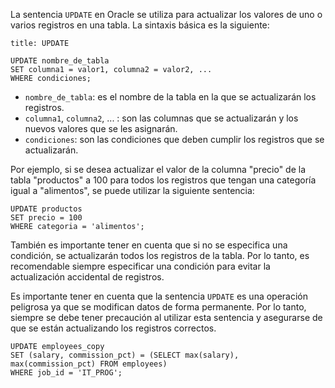 La sentencia `UPDATE` en Oracle se utiliza para actualizar los valores de uno o varios registros en una tabla. La sintaxis básica es la siguiente:

```ad-important
title: UPDATE
```
```
UPDATE nombre_de_tabla
SET columna1 = valor1, columna2 = valor2, ...
WHERE condiciones;
```

-   `nombre_de_tabla`: es el nombre de la tabla en la que se actualizarán los registros.
-   `columna1`, `columna2`, ... : son las columnas que se actualizarán y los nuevos valores que se les asignarán.
-   `condiciones`: son las condiciones que deben cumplir los registros que se actualizarán.

Por ejemplo, si se desea actualizar el valor de la columna "precio" de la tabla "productos" a 100 para todos los registros que tengan una categoría igual a "alimentos", se puede utilizar la siguiente sentencia:

```
UPDATE productos
SET precio = 100
WHERE categoria = 'alimentos';
```

También es importante tener en cuenta que si no se especifica una condición, se actualizarán todos los registros de la tabla. Por lo tanto, es recomendable siempre especificar una condición para evitar la actualización accidental de registros.

Es importante tener en cuenta que la sentencia `UPDATE` es una operación peligrosa ya que se modifican datos de forma permanente. Por lo tanto, siempre se debe tener precaución al utilizar esta sentencia y asegurarse de que se están actualizando los registros correctos.


```
UPDATE employees_copy
SET (salary, commission_pct) = (SELECT max(salary), max(commission_pct) FROM employees)
WHERE job_id = 'IT_PROG';
```

